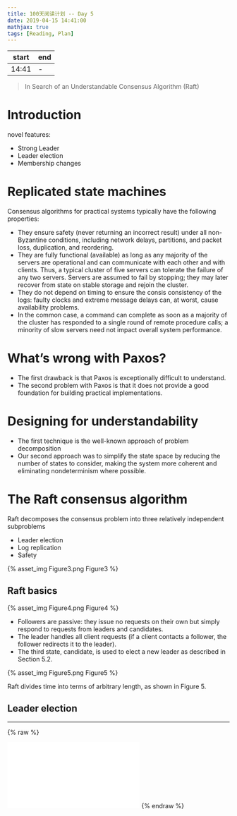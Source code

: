 ```yaml
---
title: 100天阅读计划 -- Day 5
date: 2019-04-15 14:41:00
mathjax: true
tags: [Reading, Plan]
---
```



|start | end  |
|----  | -----|
|14:41 |  -   |

> In Search of an Understandable Consensus Algorithm (Raft)


# Introduction

novel features:
- Strong Leader
- Leader election
- Membership changes

# Replicated state machines

Consensus algorithms for practical systems typically have the following properties:
- They ensure safety (never returning an incorrect result) under all non-Byzantine conditions, including network delays, partitions, and packet loss, duplication, and reordering.
- They are fully functional (available) as long as any majority of the servers are operational and can communicate with each other and with clients. Thus, a typical cluster of five servers can tolerate the failure of any two servers. Servers are assumed to fail by stopping; they may later recover from state on stable storage and rejoin the cluster.
- They do not depend on timing to ensure the consis consistency of the logs: faulty clocks and extreme message delays can, at worst, cause availability problems.
- In the common case, a command can complete as soon as a majority of the cluster has responded to a single round of remote procedure calls; a minority of slow servers need not impact overall system performance.

# What’s wrong with Paxos?

- The first drawback is that Paxos is exceptionally difficult to understand.
- The second problem with Paxos is that it does not provide a good foundation for building practical implementations.

# Designing for understandability

- The first technique is the well-known approach of problem decomposition
- Our second approach was to simplify the state space by reducing the number of states to consider, making the system more coherent and eliminating nondeterminism where possible.

# The Raft consensus algorithm

Raft decomposes the consensus problem into three relatively independent subproblems
- Leader election
- Log replication
- Safety

{% asset_img Figure3.png Figure3 %}

## Raft basics

{% asset_img Figure4.png Figure4 %}

- Followers are passive: they issue no requests on their own but simply respond to requests from leaders and candidates. 
- The leader handles all client requests (if a client contacts a follower, the follower redirects it to the leader). 
- The third state, candidate, is used to elect a new leader as described in Section 5.2.

{% asset_img Figure5.png Figure5 %}

Raft divides time into terms of arbitrary length, as shown in Figure 5.

## Leader election



--------

{% raw %}
<iframe src="//player.bilibili.com/player.html?aid=8506617&cid=14004931&page=1" scrolling="no" border="0" frameborder="no" framespacing="0" allowfullscreen="true"> </iframe>
{% endraw %}

